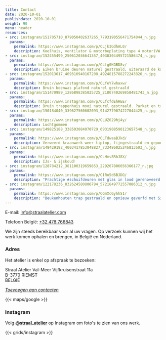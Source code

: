 ```yaml
---
title: Contact
date: 2020-10-01
publishdate: 2020-10-01
weight: 90
menu: header
resources:
- src: instagram/151705710_879050402637265_7793190556471754044_n.jpg
  params:
    permalink: https://www.instagram.com/p/CLjkIGdhAL0/
    description: Koelhuis, ventilator & motorbeplating type 4 motor(VW Kever/Porsche)
- src: instagram/152455499_250612036641357_4030304495721586474_n.jpg
  params:
    permalink: https://www.instagram.com/p/CLfg0KGBD8v/
    description: Eiken bruine deuren naturel gestraald, uiteraard de kaders en chabranten ook, daarna behandeld met transparante vernis. Hang&sluitwerk los gestraald en mooi gepoedercoat.
- src: instagram/152013617_409310940167208_4924815788272243826_n.jpg
  params:
    permalink: https://www.instagram.com/p/CLfeY7whaxw/
    description: Bruin boenwas plafond naturel gestraald
- src: instagram/151470989_1286898385025725_2180740269858481743_n.jpg
  params:
    permalink: https://www.instagram.com/p/CLfcfdEhHEE/
    description: Bruin trappenhuis mooi naturel gestraald. Parket en treden gevernist, spijlen nog niet.
- src: instagram/150184040_339627560602093_9142779074227044425_n.jpg
  params:
    permalink: https://www.instagram.com/p/CLUZ029hj4y/
    description: Luchtgommen
- src: instagram/149825188_338593084070729_6931908590123657548_n.jpg
  params:
    permalink: https://www.instagram.com/p/CLTdwaaBJkd/
    description: Verweerd kraanwerk weer tiptop, fijngestraald en gepoedercoat. Woont u ver weg geen probleem, regelen we de zaken via de post.
- src: instagram/148429192_4003417853048827_733486025246813603_n.jpg
  params:
    permalink: https://www.instagram.com/p/CLHms8RhJ8X/
    description: IJs- & ijskoud! 
- src: instagram/128784212_381100319659853_229207806056366177_n.jpg
  params:
    permalink: https://www.instagram.com/p/CIRo5d6BJDO/
    description: "Prachtige #schuifdeuren met glas in lood gerenoveerd. Gestraald in ons Atelier, slecht hout vervangen, opnieuw geverfd en teruggemonteerd."
- src: instagram/122178236_832624580806794_5721849772557086312_n.jpg
  params:
    permalink: https://www.instagram.com/p/CGmXcGyhhS1/
    description: "Beukenhouten trap gestraald en opnieuw geverfd met Sigma Nova #traprenovatie"
---
```


E-mail: [info@straalatelier.com](mailto:thomasbaaij@gmail.com)

Telefoon België: [+32 478 766843](tel:+32478766843)

We zijn steeds bereikbaar voor al uw vragen. Op verzoek kunnen wij het
werk komen ophalen en brengen, in België en Nederland.

### Adres

Het atelier is enkel op afspraak te bezoeken:

Straal Atelier Val-Meer
Vijfkruisenstraat 11a  
B-3770 RIEMST  
BELGIË

_[Toevoegen aan contacten](straal-atelier-val-meer.vcf)_

{{< maps/google >}}

### Instagram

Volg [**@straal_atelier**](https://www.instagram.com/straal_atelier/) op Instagram om foto's te zien van ons werk.

{{< grids/instagram >}}
